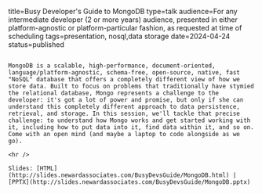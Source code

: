 title=Busy Developer's Guide to MongoDB
type=talk
audience=For any intermediate developer (2 or more years) audience, presented in either platform-agnostic or platform-particular fashion, as requested at time of scheduling
tags=presentation, nosql,data storage
date=2024-04-24
status=published
~~~~~~

MongoDB is a scalable, high-performance, document-oriented, language/platform-agnostic, schema-free, open-source, native, fast "NoSQL" database that offers a completely different view of how we store data. Built to focus on problems that traditionally have stymied the relational database, Mongo represents a challenge to the developer: it's got a lot of power and promise, but only if she can understand this completely different approach to data persistence, retrieval, and storage. In this session, we'll tackle that precise challenge: to understand how Mongo works and get started working with it, including how to put data into it, find data within it, and so on. Come with an open mind (and maybe a laptop to code alongside as we go).
    
<hr />

Slides: [HTML](http://slides.newardassociates.com/BusyDevsGuide/MongoDB.html) | [PPTX](http://slides.newardassociates.com/BusyDevsGuide/MongoDB.pptx)
